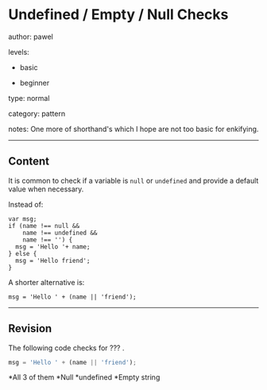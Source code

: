 # Undefined / Empty / Null Checks
author: pawel

levels:

  - basic

  - beginner

type: normal

category: pattern

notes: One more of shorthand's which I hope are not too basic for enkifying.

---
## Content

It is common to check if a variable is `null` or `undefined` and provide a default value when necessary.

Instead of: 

```
var msg;
if (name !== null && 
    name !== undefined &&
    name !== '') {
  msg = 'Hello '+ name;
} else {
  msg = 'Hello friend';
}
```

A shorter alternative is:

```
msg = 'Hello ' + (name || 'friend');
```

---
## Revision

The following code checks for ??? .
```javascript
msg = 'Hello ' + (name || 'friend');
```  
*All 3 of them
*Null
*undefined
*Empty string
